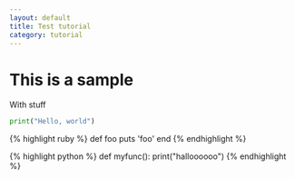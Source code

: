 ```yaml
---
layout: default
title: Test tutorial
category: tutorial
---
```


# This is a sample 

With stuff

``` python 
print("Hello, world")
```

{% highlight ruby %}
def foo
  puts 'foo'
end
{% endhighlight %}

{% highlight python %}
def myfunc():
    print("halloooooo")
{% endhighlight %}
